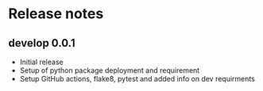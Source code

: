 # **Release notes**

## **develop 0.0.1**

- Initial release
- Setup of python package deployment and requirement
- Setup GitHub actions, flake8, pytest and added info on dev requirments
